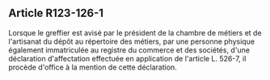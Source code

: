 Article R123-126-1
----
Lorsque le greffier est avisé par le président de la chambre de métiers et de
l'artisanat du dépôt au répertoire des métiers, par une personne physique
également immatriculée au registre du commerce et des sociétés, d'une
déclaration d'affectation effectuée en application de l'article L. 526-7, il
procède d'office à la mention de cette déclaration.
